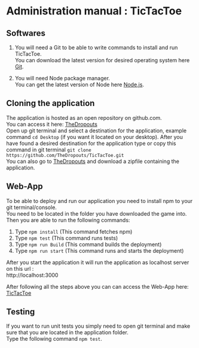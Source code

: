 # Administration manual : TicTacToe

## Softwares

1. You will need a Git to be able to write commands to install and run TicTacToe.<br/>
You can download the latest version for desired operating system here [Git](https://git-scm.com/downloads).

2. You will need Node package manager.<br/>
You can get the latest version of Node here [Node.js](https://nodejs.org/en/).

## Cloning the application

The application is hosted as an open repository on github.com. <br/>
You can access it here: [TheDropouts](https://github.com/TheDropouts)<br/>
Open up git terminal and select a destination for the application, example command `cd Desktop` (if you want it located on your desktop).
After you have found a desired destination for the application type or copy this command in git terminal `git clone https://github.com/TheDropouts/TicTacToe.git`<br/>
You can also go to [TheDropouts](https://github.com/TheDropouts) and download a zipfile 
containing the application.

## Web-App

To be able to deploy and run our application you need to install npm to your git terminal/console.<br/>
You need to be located in the folder you have downloaded the game into.<br/>
Then you are able to run the following commands: <br/>
1. Type `npm install`   (This command fetches npm)
2. Type `npm test`      (This command runs tests) 
3. Type `npm run Build` (This command builds the deployment)
4. Type `npm run start` (This command runs and starts the deployment)

After you start the application it will run the application as localhost server on this url :<br/>
http://localhost:3000 <br/>

After following all the steps above you can can access the Web-App here: [TicTacToe](https://the-dropouts.herokuapp.com/)

## Testing
If you want to run unit tests you simply need to open git terminal and make sure that you are located in the application folder.<br/>
Type the following command `npm test`.
